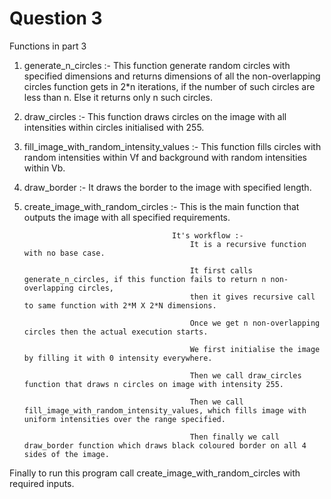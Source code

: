 # Question 3

Functions in part 3
1. generate_n_circles :- This function generate random circles with specified dimensions and returns 
                         dimensions of all the non-overlapping circles function gets in 2*n iterations, 
                         if the number of such circles are less than n. Else it returns only n such circles.


2. draw_circles :- This function draws circles on the image with all intensities within circles initialised with 255.


3. fill_image_with_random_intensity_values :- This function fills circles with random intensities within Vf 
                                              and background with random intensities within Vb.


4. draw_border :- It draws the border to the image with specified length.


5. create_image_with_random_circles :- This is the main function that outputs the image with all specified requirements.

                                        It's workflow :- 
                                            It is a recursive function with no base case.

                                            It first calls generate_n_circles, if this function fails to return n non-overlapping circles,
                                            then it gives recursive call to same function with 2*M X 2*N dimensions.

                                            Once we get n non-overlapping circles then the actual execution starts.

                                            We first initialise the image by filling it with 0 intensity everywhere.

                                            Then we call draw_circles function that draws n circles on image with intensity 255.

                                            Then we call fill_image_with_random_intensity_values, which fills image with uniform intensities over the range specified.

                                            Then finally we call draw_border function which draws black coloured border on all 4 sides of the image.



Finally to run this program call create_image_with_random_circles with required inputs.